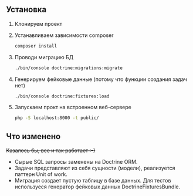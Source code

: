 ## Установка

1. Клонируем проект

2. Устанавливаем зависимости composer

   ```bash
   composer install
   ```

3. Проводи миграцию БД

   ```bash
   ./bin/console doctrine:migrations:migrate
   ```

4. Генерируем фейковые данные (потому что функции создания задач нет)

   ```bash
   ./bin/console doctrine:fixtures:load
   ```

5. Запускаем прокт на встроенном веб-сервере

   ```bash
   php -S localhost:8000 -t public/
   ```



## Что изменено

~~Казалось бы, все и так работает :-)~~

- Сырые SQL запросы заменены на Doctrine ORM. 
- Задачи представляют из себя сущности (модели), реализуется паттерн Unit of work.
- Миграция создает пустую таблицу в базе данных. Для тестов используеся генератор фейковых данных DoctrineFixturesBundle.
